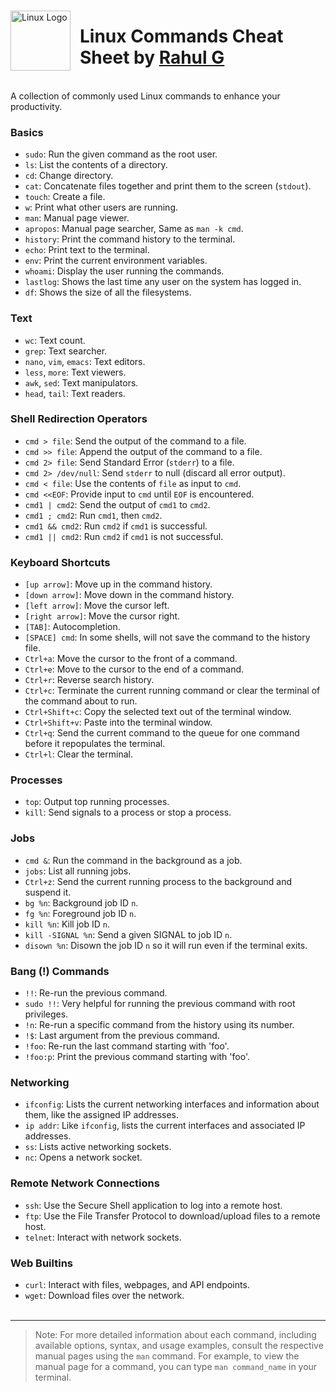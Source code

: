 
<div style="display: flex; align-items: center;">
  <img src="https://img.icons8.com/color/96/000000/linux.png" alt="Linux Logo" width="96" height="96" style="margin-right: 15px;">
  <h1>Linux Commands Cheat Sheet by <a href="https://github.com/Rahulgj3">Rahul G</a></h1>
</div>
<br>
A collection of commonly used Linux commands to enhance your productivity.

### Basics

- `sudo`: Run the given command as the root user.
- `ls`: List the contents of a directory.
- `cd`: Change directory.
- `cat`: Concatenate files together and print them to the screen (`stdout`).
- `touch`: Create a file.
- `w`: Print what other users are running.
- `man`: Manual page viewer.
- `apropos`: Manual page searcher, Same as `man -k cmd`.
- `history`: Print the command history to the terminal.
- `echo`: Print text to the terminal.
- `env`: Print the current environment variables.
- `whoami`: Display the user running the commands.
- `lastlog`: Shows the last time any user on the system has logged in.
- `df`: Shows the size of all the filesystems.

### Text

- `wc`: Text count.
- `grep`: Text searcher.
- `nano`, `vim`, `emacs`: Text editors.
- `less`, `more`: Text viewers.
- `awk`, `sed`: Text manipulators.
- `head`, `tail`: Text readers.

### Shell Redirection Operators

- `cmd > file`: Send the output of the command to a file.
- `cmd >> file`: Append the output of the command to a file.
- `cmd 2> file`: Send Standard Error (`stderr`) to a file.
- `cmd 2> /dev/null`: Send `stderr` to null (discard all error output).
- `cmd < file`: Use the contents of `file` as input to `cmd`.
- `cmd <<EOF`: Provide input to `cmd` until `EOF` is encountered.
- `cmd1 | cmd2`: Send the output of `cmd1` to `cmd2`.
- `cmd1 ; cmd2`: Run `cmd1`, then `cmd2`.
- `cmd1 && cmd2`: Run `cmd2` if `cmd1` is successful.
- `cmd1 || cmd2`: Run `cmd2` if `cmd1` is not successful.


### Keyboard Shortcuts

- `[up arrow]`: Move up in the command history.
- `[down arrow]`: Move down in the command history.
- `[left arrow]`: Move the cursor left.
- `[right arrow]`: Move the cursor right.
- `[TAB]`: Autocompletion.
- `[SPACE] cmd`: In some shells, will not save the command to the history file.
- `Ctrl+a`: Move the cursor to the front of a command.
- `Ctrl+e`: Move to the cursor to the end of a command.
- `Ctrl+r`: Reverse search history.
- `Ctrl+c`: Terminate the current running command or clear the terminal of the command about to run.
- `Ctrl+Shift+c`: Copy the selected text out of the terminal window.
- `Ctrl+Shift+v`: Paste into the terminal window.
- `Ctrl+q`: Send the current command to the queue for one command before it repopulates the terminal.
- `Ctrl+l`: Clear the terminal.

### Processes

- `top`: Output top running processes.
- `kill`: Send signals to a process or stop a process.
  
 ### Jobs

- `cmd &`: Run the command in the background as a job.
- `jobs`: List all running jobs.
- `Ctrl+z`: Send the current running process to the background and suspend it.
- `bg %n`: Background job ID `n`.
- `fg %n`: Foreground job ID `n`.
- `kill %n`: Kill job ID `n`.
- `kill -SIGNAL %n`: Send a given SIGNAL to job ID `n`.
- `disown %n`: Disown the job ID `n` so it will run even if the terminal exits.



### Bang (!) Commands

- `!!`: Re-run the previous command.
- `sudo !!`: Very helpful for running the previous command with root privileges.
- `!n`: Re-run a specific command from the history using its number.
- `!$`: Last argument from the previous command.
- `!foo`: Re-run the last command starting with 'foo'.
- `!foo:p`: Print the previous command starting with 'foo'.

### Networking

- `ifconfig`: Lists the current networking interfaces and information about them, like the assigned IP addresses.
- `ip addr`: Like `ifconfig`, lists the current interfaces and associated IP addresses.
- `ss`: Lists active networking sockets.
- `nc`: Opens a network socket.

### Remote Network Connections

- `ssh`: Use the Secure Shell application to log into a remote host.
- `ftp`: Use the File Transfer Protocol to download/upload files to a remote host.
- `telnet`: Interact with network sockets.

### Web Builtins

- `curl`: Interact with files, webpages, and API endpoints.
- `wget`: Download files over the network.
  <br><br>
  
****
> Note: For more detailed information about each command, including available options, syntax, and usage examples, consult the respective manual pages using the `man` command. For example, to view the manual page for a command, you can type `man command_name` in your terminal.
